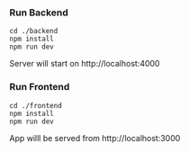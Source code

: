 ### Run Backend

```
cd ./backend
npm install
npm run dev
```

Server will start on http://localhost:4000

### Run Frontend

```
cd ./frontend
npm install
npm run dev
```

App willl be served from http://localhost:3000
